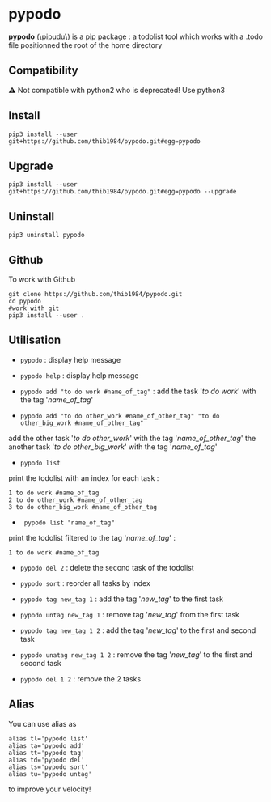 # pypodo

**pypodo** (\pipudu\\) is a pip package : a todolist tool which works with a .todo file positionned the root of the home directory

## Compatibility

:warning: Not compatible with python2 who is deprecated! Use python3

## Install

```
pip3 install --user git+https://github.com/thib1984/pypodo.git#egg=pypodo
```

## Upgrade

```
pip3 install --user git+https://github.com/thib1984/pypodo.git#egg=pypodo --upgrade
```

## Uninstall

```
pip3 uninstall pypodo
```

## Github

To work with Github
```
git clone https://github.com/thib1984/pypodo.git
cd pypodo
#work with git
pip3 install --user .
```

## Utilisation

- ``pypodo`` : display help message

- ``pypodo help`` : display help message

- ``pypodo add "to do work #name_of_tag"`` : add the task '_to do work_' with the tag '_name_of_tag_'

- ``pypodo add "to do other_work #name_of_other_tag" "to do other_big_work #name_of_other_tag"``

add the other task '_to do other_work_' with the tag '_name_of_other_tag_' the another task '_to do other_big_work_' with the tag '_name_of_tag_'

- ``pypodo list`` 

print the todolist with an index for each task :

```
1 to do work #name_of_tag
2 to do other_work #name_of_other_tag
3 to do other_big_work #name_of_other_tag
```


- `` pypodo list "name_of_tag"``

print the todolist filtered to the tag '_name_of_tag_' :

```
1 to do work #name_of_tag
```

- ``pypodo del 2``  : delete the second task of the todolist

- ``pypodo sort`` :  reorder all tasks by index

- ``pypodo tag new_tag 1`` : add the tag '_new_tag_' to the first task

- ``pypodo untag new_tag 1`` : remove tag '_new_tag_' from the first task

- ``pypodo tag new_tag 1 2`` : add the tag '_new_tag_' to the first and second task

- ``pypodo unatag new_tag 1 2`` : remove the tag '_new_tag_' to the first and second task

- ``pypodo del 1 2`` : remove the 2 tasks 

## Alias

You can use alias as

```
alias tl='pypodo list'
alias ta='pypodo add'
alias tt='pypodo tag'
alias td='pypodo del'
alias ts='pypodo sort'
alias tu='pypodo untag'
```
to improve your velocity!
